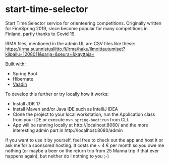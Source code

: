 # start-time-selector

Start Time Selector service for orienteering competitions. Originally written for FinnSpring 2019, since become popular for many competitions in Finland, partly thanks to Covid 19.

IRMA files, mentioned in the admin UI, are CSV files like these: https://irma.suunnistusliitto.fi/irma/haku/ilmoittautumiset?kilpailu=1208011&sarja=&seura=&kayttaja= 

Built with: 

 * Spring Boot
 * Hibernate
 * [Vaadin](https://vaadin.com)

To develop this further or try locally how it works:

 * Install JDK 17
 * Install Maven and/or Java IDE such as IntelliJ IDEA
 * Clone the project to your local workstation, run the Application class from your IDE or execute `mvn spring-boot:run` from CLI.
 * App will be running locally at http://localhost:8080/ and the more interesting admin part in http://localhost:8080/admin

If you want to use it by yourself, feel free to check out the app and host it or ask me for a sponsored hosting. It costs me ~ 4 € per month so you owe me nothing (or maybe a beer on the return trip from 25 Manna trip if that ever happens again), but neither do I nothing to you ;-)
